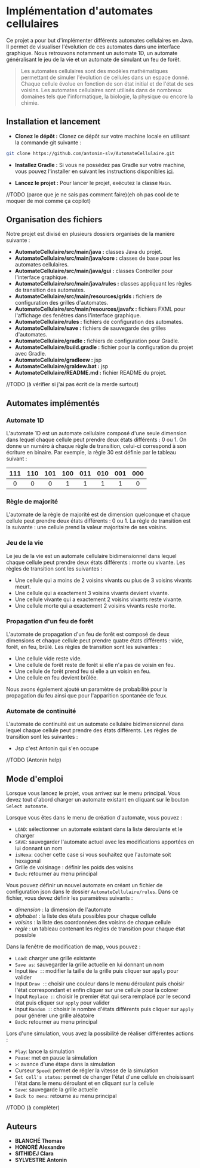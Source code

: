 # Implémentation d'automates cellulaires

Ce projet a pour but d'implémenter différents automates cellulaires en Java.
Il permet de visualiser l'évolution de ces automates dans une interface graphique.
Nous retrouvons notamment un automate 1D, un automate généralisant le jeu de la vie et un automate de simulant un feu de forêt.

> Les automates cellulaires sont des modèles mathématiques permettant de simuler l'évolution de cellules dans un espace donné. Chaque cellule évolue en fonction de son état initial et de l'état de ses voisins. Les automates cellulaires sont utilisés dans de nombreux domaines tels que l'informatique, la biologie, la physique ou encore la chimie.

## Installation et lancement

- **Clonez le dépôt :** Clonez ce dépôt sur votre machine locale en utilisant la commande git suivante :
```bash
git clone https://github.com/antonin-slv/AutomateCellulaire.git
```

- **Installez Gradle :** Si vous ne possédez pas Gradle sur votre machine, vous pouvez l'installer en suivant les instructions disponibles [ici](https://gradle.org/install/).

- **Lancez le projet :** Pour lancer le projet, exécutez la classe `Main`.

//TODO (parce que je ne sais pas comment faire)(eh oh pas cool de te moquer de moi comme ça copilot)

## Organisation des fichiers
Notre projet est divisé en plusieurs dossiers organisés de la manière suivante :
- **AutomateCellulaire/src/main/java :** classes Java du projet.
- **AutomateCellulaire/src/main/java/core :** classes de base pour les automates cellulaires.
- **AutomateCellulaire/src/main/java/gui :** classes Controller pour l'interface graphique.
- **AutomateCellulaire/src/main/java/rules :** classes appliquant les règles de transition des automates.
- **AutomateCellulaire/src/main/resources/grids :** fichiers de configuration des grilles d'automates.
- **AutomateCellulaire/src/main/resources/javafx :** fichiers FXML pour l'affichage des fenêtres dans l'interface graphique.
- **AutomateCellulaire/rules :** fichiers de configuration des automates.
- **AutomateCellulaire/save :** fichiers de sauvegarde des grilles d'automates.
- **AutomateCellulaire/gradle :** fichiers de configuration pour Gradle.
- **AutomateCellulaire/build.gradle :** fichier pour la configuration du projet avec Gradle.
- **AutomateCellulaire/gradleew :** jsp
- **AutomateCellulaire/graldew.bat :** jsp
- **AutomateCellulaire/README.md :** fichier README du projet.

//TODO (à vérifier si j'ai pas écrit de la merde surtout) 

## Automates implémentés

### Automate 1D

L'automate 1D est un automate cellulaire composé d'une seule dimension dans lequel chaque cellule peut prendre deux états différents : 0 ou 1. 
On donne un numéro à chaque règle de transition, celui-ci correspond à son écriture en binaire. Par exemple, la règle 30 est définie par le tableau suivant :

| 111 | 110 | 101 | 100 | 011 | 010 | 001 | 000 |
|:---:|:---:|:---:|:---:|:---:|:---:|:---:|:---:|
|  0  |  0  |  0  |  1  |  1  |  1  |  1  |  0  |

### Règle de majorité

L'automate de la règle de majorité est de dimension quelconque et chaque cellule peut prendre deux états différents : 0 ou 1.
La règle de transition est la suivante : une cellule prend la valeur majoritaire de ses voisins.

### Jeu de la vie

Le jeu de la vie est un automate cellulaire bidimensionnel dans lequel chaque cellule peut prendre deux états différents : morte ou vivante.
Les règles de transition sont les suivantes :
- Une cellule qui a moins de 2 voisins vivants ou plus de 3 voisins vivants meurt.
- Une cellule qui a exactement 3 voisins vivants devient vivante.
- Une cellule vivante qui a exactement 2 voisins vivants reste vivante.
- Une cellule morte qui a exactement 2 voisins vivants reste morte.

### Propagation d'un feu de forêt

L'automate de propagation d'un feu de forêt est composé de deux dimensions et chaque cellule peut prendre quatre états différents : vide, forêt, en feu, brûlé.
Les règles de transition sont les suivantes :
- Une cellule vide reste vide.
- Une cellule de forêt reste de forêt si elle n'a pas de voisin en feu.
- Une cellule de forêt prend feu si elle a un voisin en feu.
- Une cellule en feu devient brûlée.

Nous avons également ajouté un paramètre de probabilité pour la propagation du feu ainsi que pour l'apparition spontanée de feux.

### Automate de continuité

L'automate de continuité est un automate cellulaire bidimensionnel dans lequel chaque cellule peut prendre des états différents.
Les règles de transition sont les suivantes :
- Jsp c'est Antonin qui s'en occupe

//TODO (Antonin help)

## Mode d'emploi

Lorsque vous lancez le projet, vous arrivez sur le menu principal. 
Vous devez tout d'abord charger un automate existant en cliquant sur le bouton `Select automate`.

Lorsque vous êtes dans le menu de création d'automate, vous pouvez :
- `LOAD`: sélectionner un automate existant dans la liste déroulante et le charger
- `SAVE`: sauvegarder l'automate actuel avec les modifications apportées en lui donnant un nom
- `isHexa`: cocher cette case si vous souhaitez que l'automate soit hexagonal
- Grille de voisinage : définir les poids des voisins 
- `Back`: retourner au menu principal

Vous pouvez définir un nouvel automate en créant un fichier de configuration json dans le dossier `AutomateCellulaire/rules`.
Dans ce fichier, vous devez définir les paramètres suivants :
- *dimension* : la dimension de l'automate
- *alphabet* : la liste des états possibles pour chaque cellule
- *voisins* : la liste des coordonnées des voisins de chaque cellule
- *regle* : un tableau contenant les règles de transition pour chaque état possible

Dans la fenêtre de modification de map, vous pouvez :
- `Load`: charger une grille existante
- `Save as`: sauvegarder la grille actuelle en lui donnant un nom
- Input `New :`: modifier la taille de la grille puis cliquer sur `apply` pour valider
- Input `Draw :`: choisir une couleur dans le menu déroulant puis choisir l'état correspondant et enfin cliquer sur une cellule pour la colorer
- Input `Replace :`: choisir le premier état qui sera remplacé par le second état puis cliquer sur `apply` pour valider
- Input `Random :`: choisir le nombre d'états différents puis cliquer sur `apply` pour générer une grille aléatoire
- `Back`: retourner au menu principal

Lors d'une simulation, vous avez la possibilité de réaliser différentes actions :
- `Play`: lance la simulation
- `Pause`: met en pause la simulation
- `>`: avance d'une étape dans la simulation
- Curseur `Speed`: permet de régler la vitesse de la simulation
- `Set cell's states`: permet de changer l'état d'une cellule en choisissant l'état dans le menu déroulant et en cliquant sur la cellule
- `Save`: sauvegarde la grille actuelle
- `Back to menu`: retourne au menu principal

//TODO (à compléter)

## Auteurs
- **BLANCHÉ Thomas**
- **HONORÉ Alexandre**
- **SITHIDEJ Clara**
- **SYLVESTRE Antonin**